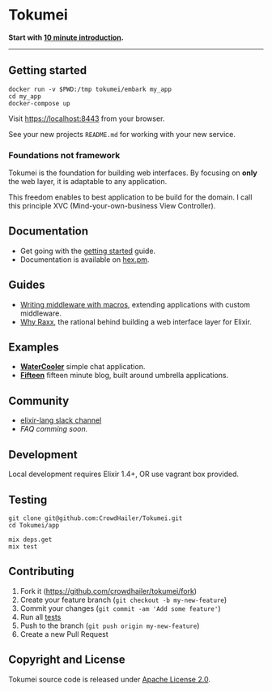 # Tokumei

**Start with [10 minute introduction](https://elixirforum.com/t/getting-started-with-tokumei-cloud-native-web-applications/8454).**

---

## Getting started

```
docker run -v $PWD:/tmp tokumei/embark my_app
cd my_app
docker-compose up
```

Visit [https://localhost:8443](https://localhost:8443) from your browser.

See your new projects `README.md` for working with your new service.


### Foundations not framework

Tokumei is the foundation for building web interfaces.
By focusing on **only** the web layer, it is adaptable to any application.

This freedom enables to best application to be build for the domain.
I call this principle XVC (Mind-your-own-business View Controller).

## Documentation

- Get going with the [getting started](guides/getting-started.md) guide.
- Documentation is available on [hex.pm](https://hexdocs.pm/tokumei/readme.html).

## Guides

- [Writing middleware with macros](guides/writing-middleware-with-macros.md), extending applications with custom middleware.
- [Why Raxx](guides/why-raxx.md), the rational behind building a web interface layer for Elixir.

## Examples

- **[WaterCooler](water_cooler)** simple chat application.
- **[Fifteen](fifteen)** fifteen minute blog, built around umbrella applications.

## Community

- [elixir-lang slack channel](https://elixir-lang.slack.com/messages/C56H3TBH8/)
- *FAQ comming soon.*

## Development

Local development requires Elixir 1.4+, OR use vagrant box provided.

## Testing

```
git clone git@github.com:CrowdHailer/Tokumei.git
cd Tokumei/app

mix deps.get
mix test
```

## Contributing

1. Fork it (https://github.com/crowdhailer/tokumei/fork)
2. Create your feature branch (`git checkout -b my-new-feature`)
3. Commit your changes (`git commit -am 'Add some feature'`)
4. Run all [tests](#testing)
5. Push to the branch (`git push origin my-new-feature`)
6. Create a new Pull Request

## Copyright and License

Tokumei source code is released under [Apache License 2.0](License).
